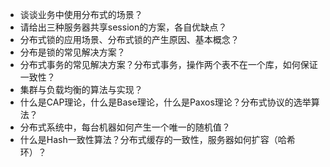 - 谈谈业务中使用分布式的场景？
- 请给出三种服务器共享session的方案，各自优缺点？
- 分布式锁的应用场景、分布式锁的产生原因、基本概念？
- 分布是锁的常见解决方案？
- 分布式事务的常见解决方案？分布式事务，操作两个表不在一个库，如何保证一致性？
- 集群与负载均衡的算法与实现？
- 什么是CAP理论，什么是Base理论，什么是Paxos理论？分布式协议的选举算法？
- 分布式系统中，每台机器如何产生一个唯一的随机值？
- 什么是Hash一致性算法？分布式缓存的一致性，服务器如何扩容（哈希环）？
